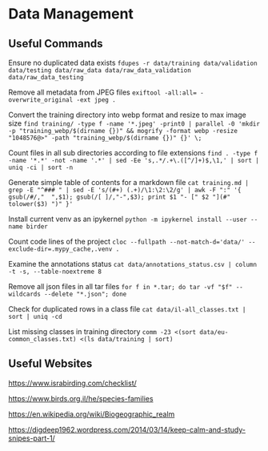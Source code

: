 # Data Management

## Useful Commands

Ensure no duplicated data exists
`fdupes -r data/training data/validation data/testing data/raw_data data/raw_data_validation data/raw_data_testing`

Remove all metadata from JPEG files
`exiftool -all:all= -overwrite_original -ext jpeg .`

Convert the training directory into webp format and resize to max image size
`find training/ -type f -name '*.jpeg' -print0 | parallel -0 'mkdir -p "training_webp/$(dirname {})" && mogrify -format webp -resize "1048576@>" -path "training_webp/$(dirname {})" {}' \;`

Count files in all sub directories according to file extensions
`find . -type f -name '*.*' -not -name '.*' | sed -Ee 's,.*/.+\.([^/]+)$,\1,' | sort | uniq -ci | sort -n`

Generate simple table of contents for a markdown file
`cat training.md | grep -E "^### " | sed -E 's/(#+) (.+)/\1:\2:\2/g' | awk -F ":" '{ gsub(/#/,"  ",$1); gsub(/[ ]/,"-",$3); print $1 "- [" $2 "](#" tolower($3) ")" }'`

Install current venv as an ipykernel
`python -m ipykernel install --user --name birder`

Count code lines of the project
`cloc --fullpath --not-match-d='data/' --exclude-dir=.mypy_cache,.venv .`

Examine the annotations status
`cat data/annotations_status.csv | column -t -s, --table-noextreme 8`

Remove all json files in all tar files
`for f in *.tar; do tar -vf "$f" --wildcards --delete "*.json"; done`

Check for duplicated rows in a class file
`cat data/il-all_classes.txt | sort | uniq -cd`

List missing classes in training directory
`comm -23 <(sort data/eu-common_classes.txt) <(ls data/training | sort)`

## Useful Websites

<https://www.israbirding.com/checklist/>

<https://www.birds.org.il/he/species-families>

<https://en.wikipedia.org/wiki/Biogeographic_realm>

<https://digdeep1962.wordpress.com/2014/03/14/keep-calm-and-study-snipes-part-1/>
